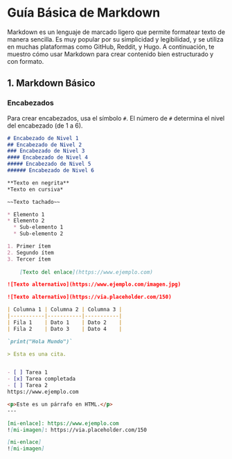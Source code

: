 # Guía Básica de Markdown

Markdown es un lenguaje de marcado ligero que permite formatear texto de manera sencilla. Es muy popular por su simplicidad y legibilidad, y se utiliza en muchas plataformas como GitHub, Reddit, y Hugo. A continuación, te muestro cómo usar Markdown para crear contenido bien estructurado y con formato.

## 1. Markdown Básico

### Encabezados
Para crear encabezados, usa el símbolo `#`. El número de `#` determina el nivel del encabezado (de 1 a 6).

```markdown
# Encabezado de Nivel 1
## Encabezado de Nivel 2
### Encabezado de Nivel 3
#### Encabezado de Nivel 4
##### Encabezado de Nivel 5
###### Encabezado de Nivel 6

**Texto en negrita**
*Texto en cursiva*

~~Texto tachado~~

* Elemento 1
* Elemento 2
  * Sub-elemento 1
  * Sub-elemento 2

1. Primer ítem
2. Segundo ítem
3. Tercer ítem
    
    [Texto del enlace](https://www.ejemplo.com)

![Texto alternativo](https://www.ejemplo.com/imagen.jpg)

![Texto alternativo](https://via.placeholder.com/150)

| Columna 1 | Columna 2 | Columna 3 |
|-----------|-----------|-----------|
| Fila 1    | Dato 1    | Dato 2    |
| Fila 2    | Dato 3    | Dato 4    |

`print("Hola Mundo")`

> Esta es una cita.


- [ ] Tarea 1
- [x] Tarea completada
- [ ] Tarea 2
https://www.ejemplo.com

<p>Este es un párrafo en HTML.</p>
---

[mi-enlace]: https://www.ejemplo.com
![mi-imagen]: https://via.placeholder.com/150

[mi-enlace]
![mi-imagen]
